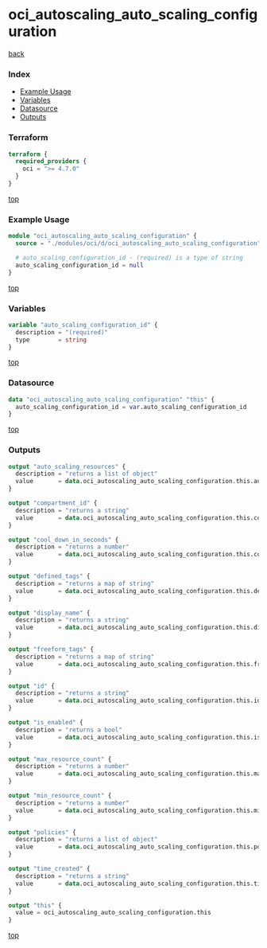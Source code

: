 # oci_autoscaling_auto_scaling_configuration

[back](../oci.md)

### Index

- [Example Usage](#example-usage)
- [Variables](#variables)
- [Datasource](#datasource)
- [Outputs](#outputs)

### Terraform

```terraform
terraform {
  required_providers {
    oci = ">= 4.7.0"
  }
}
```

[top](#index)

### Example Usage

```terraform
module "oci_autoscaling_auto_scaling_configuration" {
  source = "./modules/oci/d/oci_autoscaling_auto_scaling_configuration"

  # auto_scaling_configuration_id - (required) is a type of string
  auto_scaling_configuration_id = null
}
```

[top](#index)

### Variables

```terraform
variable "auto_scaling_configuration_id" {
  description = "(required)"
  type        = string
}
```

[top](#index)

### Datasource

```terraform
data "oci_autoscaling_auto_scaling_configuration" "this" {
  auto_scaling_configuration_id = var.auto_scaling_configuration_id
}
```

[top](#index)

### Outputs

```terraform
output "auto_scaling_resources" {
  description = "returns a list of object"
  value       = data.oci_autoscaling_auto_scaling_configuration.this.auto_scaling_resources
}

output "compartment_id" {
  description = "returns a string"
  value       = data.oci_autoscaling_auto_scaling_configuration.this.compartment_id
}

output "cool_down_in_seconds" {
  description = "returns a number"
  value       = data.oci_autoscaling_auto_scaling_configuration.this.cool_down_in_seconds
}

output "defined_tags" {
  description = "returns a map of string"
  value       = data.oci_autoscaling_auto_scaling_configuration.this.defined_tags
}

output "display_name" {
  description = "returns a string"
  value       = data.oci_autoscaling_auto_scaling_configuration.this.display_name
}

output "freeform_tags" {
  description = "returns a map of string"
  value       = data.oci_autoscaling_auto_scaling_configuration.this.freeform_tags
}

output "id" {
  description = "returns a string"
  value       = data.oci_autoscaling_auto_scaling_configuration.this.id
}

output "is_enabled" {
  description = "returns a bool"
  value       = data.oci_autoscaling_auto_scaling_configuration.this.is_enabled
}

output "max_resource_count" {
  description = "returns a number"
  value       = data.oci_autoscaling_auto_scaling_configuration.this.max_resource_count
}

output "min_resource_count" {
  description = "returns a number"
  value       = data.oci_autoscaling_auto_scaling_configuration.this.min_resource_count
}

output "policies" {
  description = "returns a list of object"
  value       = data.oci_autoscaling_auto_scaling_configuration.this.policies
}

output "time_created" {
  description = "returns a string"
  value       = data.oci_autoscaling_auto_scaling_configuration.this.time_created
}

output "this" {
  value = oci_autoscaling_auto_scaling_configuration.this
}
```

[top](#index)